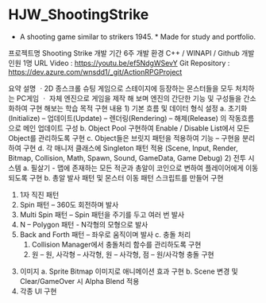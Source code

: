 # HJW_ShootingStrike
* A shooting game similar to strikers 1945. * Made for study and portfolio.

프로젝트명	Shooting Strike
개발 기간	6주
개발 환경	C++ / WINAPI / Github
개발 인원	1명
URL	Video : https://youtu.be/ef5NdgWSevY
Git Repository :  https://dev.azure.com/wnsdd1/_git/ActionRPGProject

요약 설명	ㆍ2D 종스크롤 슈팅 게임으로 스테이지에 등장하는 몬스터들을 모두 처치하는 PC게임
ㆍ 자체 엔진으로 게임을 제작 해 보며 엔진의 간단한 기능 및 구성들을 간소화하여 구현 해보는 학습 목적
구현 내용	1) 기본 흐름 및 데이터 형식 설정
a. 초기화(Initialize) – 업데이트(Update) – 렌더링(Rendering) – 해제(Release) 의 작동흐름으로 메인 업데이트 구성
b. Object Pool 구현하여 Enable / Disable List에서 모든 Object를 관리하도록 구현
c. Object들은 브릿지 패턴을 적용하여 기능 – 구현을 분리하여 구현
d. 각 매니저 클래스에 Singleton 패턴 적용
(Scene, Input, Render, Bitmap, Collision, Math, Spawn, 
Sound, GameData, Game Debug)
2) 전투 시스템
   a. 필살기 - 맵에 존재하는 모든 적군과 총알이 코인으로 변하여 플레이어에게 이동되도록 구현
b. 총알 발사 패턴 및 몬스터 이동 패턴 스크립트를 만들어 구현
1. 1자 직진 패턴
2. Spin 패턴 – 360도 회전하며 발사
3. Multi Spin 패턴 – Spin 패턴을 주기를 두고 여러 번 발사
4. N – Polygon 패턴 - N각형의 모형으로 발사
5. Back and Forth 패턴 – 좌우로 움직이며 발사
   c. 충돌 처리
      1. Collision Manager에서 충돌처리 함수를 관리하도록 구현
      2. 원 – 원, 사각형 – 사각형, 원 – 사각형, 점 – 원/사각형 충돌 구현
3) 이미지
    a. Sprite Bitmap 이미지로 애니메이션 효과 구현
    b. Scene 변경 및 Clear/GameOver 시 Alpha Blend 적용
4) 각종 UI 구현
